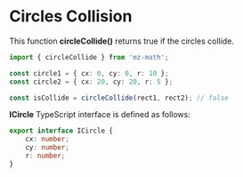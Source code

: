 # Circles Collision

This function **circleCollide()** returns true if the circles collide.

```ts
import { circleCollide } from 'mz-math';

const circle1 = { cx: 0, cy: 0, r: 10 };
const circle2 = { cx: 20, cy: 20, r: 5 };

const isCollide = circleCollide(rect1, rect2); // false
```

**ICircle** TypeScript interface is defined as follows:

```ts
export interface ICircle {
    cx: number;
    cy: number;
    r: number;
}
```